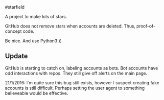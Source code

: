 #starfield

A project to make lots of stars.

GitHub does not remove stars when accounts are deleted. Thus, proof-of-concept code.

Be nice. And use Python3 ))


## Update

GitHub is starting to catch on, labeling accounts as bots. Bot accounts have odd interactions with repos. They still give off alerts on the main page.

21/1/2016: I'm quite sure this bug still exists, however I suspect creating fake accounts is still difficult. Perhaps setting the user agent to something believeable would be effective.
